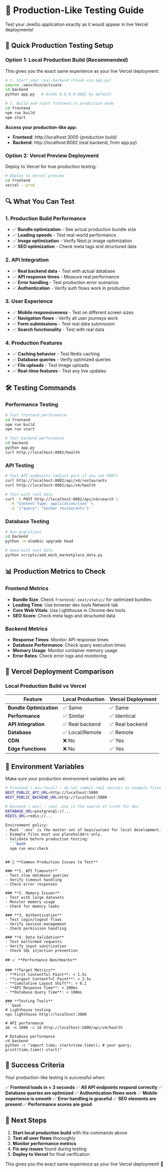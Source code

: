 # 🚀 Production-Like Testing Guide

Test your JewGo application exactly as it would appear in live Vercel deployments!

## 🎯 **Quick Production Testing Setup**

### **Option 1: Local Production Build (Recommended)**

This gives you the exact same experience as your live Vercel deployment:

```bash
# 1. Start your real backend (Flask via app.py)
source .venv/bin/activate
cd backend
python app.py   # binds 0.0.0.0:8082 by default

# 2. Build and start frontend in production mode
cd frontend
npm run build
npm start
```

**Access your production-like app:**
- **Frontend**: http://localhost:3000 (production build)
- **Backend**: http://localhost:8082 (real backend, from app.py)

### **Option 2: Vercel Preview Deployment**

Deploy to Vercel for true production testing:

```bash
# Deploy to Vercel preview
cd frontend
vercel --prod
```

## 🔍 **What You Can Test**

### **1. Production Build Performance**
- ✅ **Bundle optimization** - See actual production bundle size
- ✅ **Loading speeds** - Test real-world performance
- ✅ **Image optimization** - Verify Next.js image optimization
- ✅ **SEO optimization** - Check meta tags and structured data

### **2. API Integration**
- ✅ **Real backend data** - Test with actual database
- ✅ **API response times** - Measure real performance
- ✅ **Error handling** - Test production error scenarios
- ✅ **Authentication** - Verify auth flows work in production

### **3. User Experience**
- ✅ **Mobile responsiveness** - Test on different screen sizes
- ✅ **Navigation flows** - Verify all user journeys work
- ✅ **Form submissions** - Test real data submission
- ✅ **Search functionality** - Test with real data

### **4. Production Features**
- ✅ **Caching behavior** - Test Redis caching
- ✅ **Database queries** - Verify optimized queries
- ✅ **File uploads** - Test image uploads
- ✅ **Real-time features** - Test any live updates

## 🛠️ **Testing Commands**

### **Performance Testing**
```bash
# Test frontend performance
cd frontend
npm run build
npm run start

# Test backend performance
cd backend
python app.py
curl http://localhost:8082/health
```

### **API Testing**
```bash
# Test API endpoints (adjust port if you set PORT)
curl http://localhost:8082/api/v4/restaurants
curl http://localhost:8082/api/v4/health

# Test with real data
curl -X POST http://localhost:8082/api/v4/search \
  -H "Content-Type: application/json" \
  -d '{"query": "kosher restaurants"}'
```

### **Database Testing**
```bash
# Run migrations
cd backend
python -m alembic upgrade head

# Seed with test data
python scripts/add_mock_marketplace_data.py
```

## 📊 **Production Metrics to Check**

### **Frontend Metrics**
- **Bundle Size**: Check `frontend/.next/static/` for optimized bundles
- **Loading Time**: Use browser dev tools Network tab
- **Core Web Vitals**: Use Lighthouse in Chrome dev tools
- **SEO Score**: Check meta tags and structured data

### **Backend Metrics**
- **Response Times**: Monitor API response times
- **Database Performance**: Check query execution times
- **Memory Usage**: Monitor container memory usage
- **Error Rates**: Check error logs and monitoring

## 🎯 **Vercel Deployment Comparison**

### **Local Production Build vs Vercel**
| Feature | Local Production | Vercel Deployment |
|---------|------------------|-------------------|
| **Bundle Optimization** | ✅ Same | ✅ Same |
| **Performance** | ✅ Similar | ✅ Identical |
| **API Integration** | ✅ Real backend | ✅ Real backend |
| **Database** | ✅ Local/Remote | ✅ Remote |
| **CDN** | ❌ No | ✅ Yes |
| **Edge Functions** | ❌ No | ✅ Yes |

## 🔧 **Environment Variables**

Make sure your production environment variables are set:

```bash
# Frontend (.env.local) — do not commit real secrets in example files
NEXT_PUBLIC_API_URL=http://localhost:5000
NEXT_PUBLIC_BACKEND_URL=http://localhost:5000

# Backend (.env) — root .env is the source of truth for dev
DATABASE_URL=postgresql://...
REDIS_URL=redis://...

Environment policy:
- Root `.env` is the master set of keys/values for local development.
- Example files must use placeholders only.
- Validate before production testing:
  ```bash
  npm run env:check
  ```
```

## 🚨 **Common Production Issues to Test**

### **1. API Timeouts**
- Test slow database queries
- Verify timeout handling
- Check error responses

### **2. Memory Issues**
- Test with large datasets
- Monitor memory usage
- Check for memory leaks

### **3. Authentication**
- Test login/logout flows
- Verify session management
- Check permission handling

### **4. Data Validation**
- Test malformed requests
- Verify input sanitization
- Check SQL injection prevention

## 📈 **Performance Benchmarks**

### **Target Metrics**
- **First Contentful Paint**: < 1.5s
- **Largest Contentful Paint**: < 2.5s
- **Cumulative Layout Shift**: < 0.1
- **API Response Time**: < 200ms
- **Database Query Time**: < 100ms

### **Testing Tools**
```bash
# Lighthouse testing
npx lighthouse http://localhost:3000

# API performance
ab -n 1000 -c 10 http://localhost:5000/api/v4/health

# Database performance
cd backend
python -c "import time; start=time.time(); # your query; print(time.time()-start)"
```

## 🎉 **Success Criteria**

Your production-like testing is successful when:

✅ **Frontend loads in < 3 seconds**
✅ **All API endpoints respond correctly**
✅ **Database queries are optimized**
✅ **Authentication flows work**
✅ **Mobile experience is smooth**
✅ **Error handling is graceful**
✅ **SEO elements are present**
✅ **Performance scores are good**

## 🚀 **Next Steps**

1. **Start local production build** with the commands above
2. **Test all user flows** thoroughly
3. **Monitor performance metrics**
4. **Fix any issues** found during testing
5. **Deploy to Vercel** for final verification

This gives you the exact same experience as your live Vercel deployment! 🎯
